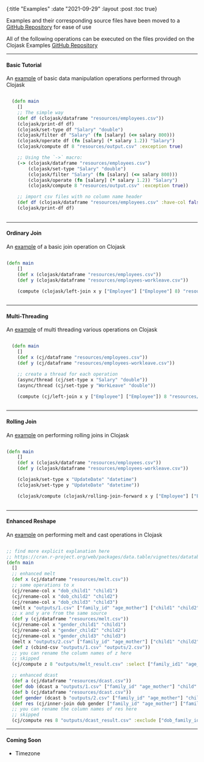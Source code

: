 {:title "Examples" 
:date "2021-09-29"
:layout :post
:toc true}


Examples and their corresponding source files have been moved to a [GitHub Repository](https://github.com/clojure-finance/clojask-examples) for ease of use

All of the following operations can be executed on the files provided on the Clojask Examples [GitHub Repository](https://github.com/clojure-finance/clojask-examples)  

---  


#### Basic Tutorial
An [example](https://github.com/clojure-finance/clojask-examples/blob/main/src/clojask_examples/basic_tutorial.clj) of basic data manipulation operations performed through Clojask
```clojure

  (defn main
    []
    ;; The simple way
    (def df (clojask/dataframe "resources/employees.csv"))
    (clojask/print-df df)
    (clojask/set-type df "Salary" "double")
    (clojask/filter df "Salary" (fn [salary] (<= salary 800)))
    (clojask/operate df (fn [salary] (* salary 1.2)) "Salary")
    (clojask/compute df 8 "resources/output.csv" :exception true)

    ;; Using the `->` macro:
    (-> (clojask/dataframe "resources/employees.csv")
        (clojask/set-type "Salary" "double")
        (clojask/filter "Salary" (fn [salary] (<= salary 800)))
        (clojask/operate (fn [salary] (* salary 1.2)) "Salary")
        (clojask/compute 8 "resources/output.csv" :exception true))

    ;; import csv files with no column name header
    (def df (clojask/dataframe "resources/employees.csv" :have-col false))
    (clojask/print-df df)
    
```


---
#### Ordinary Join
An [example](https://github.com/clojure-finance/clojask-examples/blob/main/src/clojask_examples/ordinary_join.clj) of a basic join operation on Clojask 
```clojure

(defn main
    []
    (def x (clojask/dataframe "resources/employees.csv"))
    (def y (clojask/dataframe "resources/employees-workleave.csv"))

    (compute (clojask/left-join x y ["Employee"] ["Employee"] 8) "resources/output.csv" :exception false)
    
```


---
#### Multi-Threading
An [example](https://github.com/clojure-finance/clojask-examples/blob/main/src/clojask_examples/multi_threading.clj) of multi threading various operations on Clojask 
```clojure

  (defn main
    []
    (def x (cj/dataframe "resources/employees.csv"))
    (def y (cj/dataframe "resources/employees-workleave.csv"))

    ;; create a thread for each operation
    (async/thread (cj/set-type x "Salary" "double"))
    (async/thread (cj/set-type y "WorkLeave" "double"))

    (compute (cj/left-join x y ["Employee"] ["Employee"]) 8 "resources/output.csv" :exception false)
    
```


---
#### Rolling Join
An [example](https://github.com/clojure-finance/clojask-examples/blob/main/src/clojask_examples/rolling_join.clj) on performing rolling joins in Clojask 
```clojure

(defn main
    []
    (def x (clojask/dataframe "resources/employees.csv"))
    (def y (clojask/dataframe "resources/employees-workleave.csv"))

    (clojask/set-type x "UpdateDate" "datetime")
    (clojask/set-type y "UpdateDate" "datetime"))

    (clojask/compute (clojask/rolling-join-forward x y ["Employee"] ["Employee"] "UpdateDate" "UpdateDate") 8 "resources/output.csv" :exception false)
    
```


---
#### Enhanced Reshape
An [example](https://github.com/clojure-finance/clojask-examples/blob/main/src/clojask_examples/enhanced_reshape.clj) on performing melt and cast operations in Clojask 
```clojure

;; find more explicit explanation here
;; https://cran.r-project.org/web/packages/data.table/vignettes/datatable-reshape.html#enhanced-new-functionality
(defn main
  []
  ;; enhanced melt
  (def x (cj/dataframe "resources/melt.csv"))
  ;; some operations to x
  (cj/rename-col x "dob_child1" "child1")
  (cj/rename-col x "dob_child2" "child2")
  (cj/rename-col x "dob_child3" "child3")
  (melt x "outputs/1.csv" ["family_id" "age_mother"] ["child1" "child2" "child3"] :measure-name "child" :value-name "dob")
  ;; x and y are from the same source
  (def y (cj/dataframe "resources/melt.csv"))
  (cj/rename-col x "gender_child1" "child1")
  (cj/rename-col x "gender_child2" "child2")
  (cj/rename-col x "gender_child3" "child3")
  (melt x "outputs/2.csv" ["family_id" "age_mother"] ["child1" "child2" "child3"] :measure-name "child" :value-name "gender")
  (def z (cbind-csv "outputs/1.csv" "outputs/2.csv"))
  ;; you can rename the column names of z here
  ;; skipped
  (cj/compute z 8 "outputs/melt_result.csv" :select ["family_id1" "age_mother1" "child1" "dob" "gender"])

  ;; enhanced dcast
  (def a (cj/dataframe "resources/dcast.csv"))
  (def dob (dcast a "outputs/1.csv" ["family_id" "age_mother"] "child" "dob" ["1" "2" "3"] :vals-name ["child1" "child2" "child3"]))
  (def b (cj/dataframe "resources/dcast.csv"))
  (def gender (dcast b "outputs/2.csv" ["family_id" "age_mother"] "child" "gender" ["1" "2" "3"] :vals-name ["child1" "child2" "child3"]))
  (def res (cj/inner-join dob gender ["family_id" "age_mother"] ["family_id" "age_mother"] :col-prefix ["dob" "gender"]))
  ;; you can rename the column names of res here
  ;; skipped
  (cj/compute res 8 "outputs/dcast_result.csv" :exclude ["dob_family_id" "dob_age_mother"])
```


---
#### Coming Soon
- Timezone